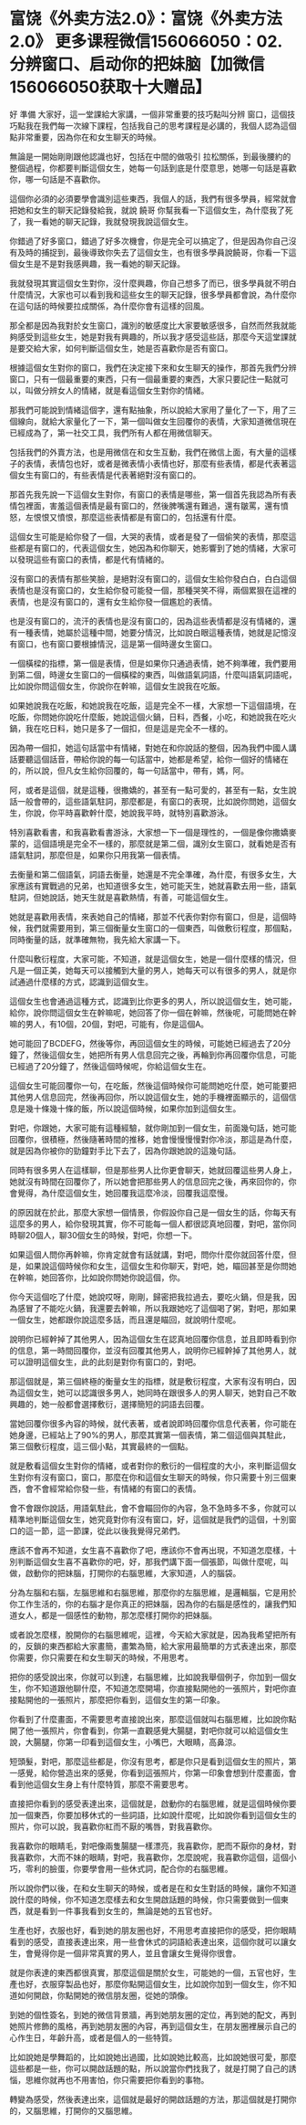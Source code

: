 # 富饶《外卖方法2.0》：富饶《外卖方法2.0》  更多课程微信156066050：02.分辨窗口、启动你的把妹脑【加微信156066050获取十大赠品】

好 準備 大家好，這一堂課給大家講，一個非常重要的技巧點叫分辨 窗口，這個技巧點我在我們每一次線下課程，包括我自己的思考課程是必講的，我個人認為這個點非常重要，因為你在和女生聊天的時候。

無論是一開始剛剛跟他認識也好，包括在中間的做吸引 拉松關係，到最後腰約的整個過程，你都要判斷這個女生，她每一句話到底是什麼意思，她哪一句話是喜歡你，哪一句話是不喜歡你。

這個你必須的必須要學會識別這些東西，我個人的話，我們有很多學員，經常就會把她和女生的聊天記錄發給我，就說 饒哥 你幫我看一下這個女生，為什麼我了死了，我一看她的聊天記錄，我就發現我說這個女生。

你錯過了好多窗口，錯過了好多次機會，你是完全可以搞定了，但是因為你自己沒有及時的捕捉到，最後導致你失去了這個女生，也有很多學員說饒哥，你看一下這個女生是不是對我感興趣，我一看她的聊天記錄。

我就發現其實這個女生對你，沒什麼興趣，你自己想多了而已，很多學員就不明白什麼情況，大家也可以看到我和這些女生的聊天記錄，很多學員都會說，為什麼你在這句話的時候要拉成關係，為什麼你會有這樣的回風。

那全都是因為我對於女生窗口，識別的敏感度比大家要敏感很多，自然而然我就能夠感受到這些女生，她是對我有興趣的，所以我才感受這些話，那麼今天這堂課就是要交給大家，如何判斷這個女生，她是否喜歡你是否有窗口。

根據這個女生對你的窗口，我們在決定接下來和女生聊天的操作，那首先我們分辨窗口，只有一個最重要的東西，只有一個最重要的東西，大家只要記住一點就可以，叫做分辨女人的情緒，就是看這個女生對你的情緒。

那我們可能說到情緒這個字，還有點抽象，所以說給大家用了量化了一下，用了三個線向，就給大家量化了一下，第一個叫做女生回覆你的表情，大家知道微信現在已經成為了，第一社交工具，我們所有人都在用微信聊天。

包括我們的外賣方法，也是用微信在和女生互動，我們在微信上面，有大量的這樣子的表情，表情包也好，或者是微表情小表情也好，那麼有些表情，都是代表著這個女生有窗口的，有些表情是代表著絕對沒有窗口的。

那首先我先說一下這個女生對你，有窗口的表情是哪些，第一個首先我認為所有表情包裡面，害羞這個表情是最有窗口的，然後脾嘴還有難過，還有皺罵，還有憤怒，左恨恨又憤恨，那麼這些表情都是有窗口的，包括還有什麼。

這個女生可能是給你發了一個，大哭的表情，或者是發了一個偷笑的表情，那麼這些都是有窗口的，代表這個女生，她因為和你聊天，她影響到了她的情緒，大家可以發現這些有窗口的表情，都是代有情緒的。

沒有窗口的表情有那些笑臉，是絕對沒有窗口的，這個女生給你發白白，白白這個表情也是沒有窗口的，女生給你發可能發一個，那種哭笑不得，兩個累狠在這裡的表情，也是沒有窗口的，還有女生給你發一個尷尬的表情。

也是沒有窗口的，流汗的表情也是沒有窗口的，因為這些表情都是沒有情緒的，還有一種表情，她屬於這種中間，她要分情況，比如說白眼這種表情，她就是記憶沒有窗口，也有窗口要根據情況，這是第一個時邊女生窗口。

一個橫樑的指標，第一個是表情，但是如果你只通過表情，她不夠準確，我們要用到第二個，時邊女生窗口的一個橫樑的東西，叫做語氣詞語，什麼叫語氣詞語呢，比如說你問這個女生，你說你在幹嘛，這個女生說我在吃飯。

如果她說我在吃飯，和她說我在吃飯，這是完全不一樣，大家想一下這個語境，在吃飯，你問她你說吃什麼飯，她說這個火鍋，日料，西餐，小吃，和她說我在吃火鍋，我在吃日料，她只是多了一個扣，但是這是完全不一樣的。

因為帶一個扣，她這句話當中有情緒，對她在和你說話的整個，因為我們中國人講話要聽這個話音，帶給你說的每一句話當中，她都是希望，給你一個好的情緒在的，所以說，但凡女生給你回覆的，每一句話當中，帶有，媽，阿。

阿，或者是這個，就是這種，很撒嬌的，甚至有一點可愛的，甚至有一點，女生說話一般會帶的，這些語氣駐詞，那麼都是，有窗口的表現，比如說你問她，這個女生，你說，你平時喜歡幹什麼，她說我平時，就特別喜歡游泳。

特別喜歡看書，和我喜歡看書游泳，大家想一下一個是理性的，一個是像你撒嬌麥蒙的，這個語境是完全不一樣的，那麼就是第二個，識別女生窗口，就看她是否有語氣駐詞，那麼但是，如果你只用我第一個表情。

去衡量和第二個語氣，詞語去衡量，她還是不完全準確，為什麼，有很多女生，大家應該有實戰過的兄弟，也知道很多女生，她可能天生，她就喜歡去用一些，語氣駐詞，但她說話，她天生就是喜歡熱情，有善，可能這個女生。

她就是喜歡用表情，來表她自己的情緒，那並不代表你對你有窗口，但是，這個時候，我們就需要用到，第三個衡量女生窗口的一個東西，叫做敷衍程度，那個點，同時衡量的話，就準確無物，我先給大家講一下。

什麼叫敷衍程度，大家可能，不知道，就是這個女生，她是一個什麼樣的情況，但凡是一個正美，她每天可以接觸到大量的男人，她每天可以有很多的男人，就是你試通過什麼樣的方式，認識到這個女生。

這個女生也會通過這種方式，認識到比你更多的男人，所以說這個女生，她可能，給你，說你問這個女生在幹嘛呢，她回答了你一個在幹嘛，然後呢，可能問她在幹嘛的男人，有10個，20個，對吧，可能有，你是這個A。

她可能回了BCDEFG，然後等你，再回這個女生的時候，可能她已經過去了20分鐘了，然後這個女生，她把所有男人信息回完之後，再輪到你再回覆你信息，可能已經過了20分鐘了，然後這個時候呢，你給這個女生在。

這個女生可能回覆你一句，在吃飯，然後這個時候你可能問她吃什麼，她可能要把其他男人信息回完，然後再回你，所以說這個女生，她的手機裡面顯示的，這個信息是幾十條幾十條的飯，所以說這個時候，如果你加到這個女生。

對吧，你跟她，大家可能有這種經驗，就你剛加到一個女生，前面幾句話，她可能回覆你，很積極，然後隨著時間的推移，她會慢慢慢慢對你冷淡，那這是為什麼，就是因為你被你的勁鐘對手比下去了，因為你跟她說的這幾句話。

同時有很多男人在這樣聊，但是那些男人比你更會聊天，她就回覆這些男人身上，她就沒有時間在回覆你了，所以她會把那些男人的信息回完之後，再來回你的，你會覺得，為什麼這個女生，她回覆我這麼冷淡，回覆我這麼慢。

的原因就在於此，那麼大家想一個情景，你假設你自己是一個女生的話，你每天有這麼多的男人，給你發現其實，你不可能每一個人都很認真地回覆，對吧，當你同時聊20個人，聊30個女生的時候，對吧，你想一下。

如果這個人問你再幹嘛，你肯定就會有話就講，對吧，問你什麼你就回答什麼，但是，如果說這個時候你和女生，這個女生和你聊天，對吧，她，瞄回甚至是你問她在幹嘛，她回答你，比如說你問她你說這個，你。

你今天這個吃了什麼，她說哎呀，剛剛，歸密把我拉過去，要吃火鍋，但是我，因為感冒了不能吃火鍋，我還要去幹嘛，所以我跟她吃了這個喝了粥，對吧，那如果一個女生，她都跟你說這麼多話，而且還是瞄回，就說明什麼呢。

說明你已經幹掉了其他男人，因為這個女生在認真地回覆你信息，並且即時看到你的信息，第一時間回覆你，並沒有回覆其他男人，說明你已經幹掉了其他男人，就可以證明這個女生，此的此刻是對你有窗口的，對吧。

那這個就是，第三個終極的衡量女生的指標，就是敷衍程度，大家有沒有明白，因為這個女生，她可以認識很多男人，她同時在跟很多人的男人聊天，她對自己不敢興趣的，她一般都會選擇敷衍，選擇簡短的詞語去回覆。

當她回覆你很多內容的時候，就代表著，或者說即時回覆你信息代表著，你可能在她身邊，已經站上了90%的男人，那麼其實第一個表情，第二個這個與其駐此，第三個敷衍程度，這三個小點，其實最終的一個點。

就是敷看這個女生對你的情緒，或者對你的敷衍的一個程度的大小，來判斷這個女生對你有沒有窗口，窗口，那麼在你和這個女生聊天的時候，你只需要十別三個東西，會不會經常給你發一些，有情緒的有窗口的表情。

會不會跟你說話，用語氣駐此，會不會瞄回你的內容，急不急時多不多，你就可以精準地判斷這個女生，她究竟對你有沒有窗口，好，這個就是我們的這個，十別窗口的這一節，這一節課，從此以後我覺得兄弟們。

應該不會再不知道，女生喜不喜歡你了吧，應該你不會再出現，不知道怎麼樣，十別判斷這個女生喜不喜歡你的吧，好，那我們講下面一個張節，叫做什麼呢，叫做，啟動你的把妹腦，打開你的右腦思維，大家知道，人的腦袋。

分為左腦和右腦，左腦思維和右腦思維，那麼你的左腦思維，是邏輯腦，它是用於你工作生活的，你的右腦才是你真正的把妹腦，因為你的右腦是感性的，讓我們知道女人，都是一個感性的動物，那怎麼樣打開你的把妹腦。

或者說怎麼樣，脫開你的右腦思維呢，這裡，今天給大家就是，因為我希望把所有的，反鎖的東西都給大家畫簡，畫繁為簡，給大家用最簡單的方式表達出來，那麼你需要，你只需要在和女生聊天的時候，不用思考。

把你的感受說出來，你就可以到達，右腦思維，比如說我舉個例子，你加到一個女生，你不知道跟他聊什麼，不知道怎麼開場，你直接點開他的一張照片，對吧你直接點開他的一張照片，那麼把你看到，這個女生的第一印象。

你看到了什麼畫面，不需要思考直接說出來，那麼這個就叫右腦思維，比如說你點開了他一張照片，你會看到，你第一直觀感覺大腸腿，對吧你就可以給這個女生說，大腸腿，你第一印看到這個女生，小嘴巴，大眼睛，高鼻涼。

短頭髮，對吧，那麼這些都是，你沒有思考，都是你只是看到這個女生的照片，第一感覺，給你營造出來的感覺，你看到這張照片，你第一印象會想到什麼畫面，會看到他這個女生身上有什麼特質，那麼不需要思考。

直接把你看到的感受表達出來，這個就是，啟動你的右腦思維，就是這個時候你要加一個東西，你要加移休式的一些詞語，比如說什麼呢，比如說你看到這個女生的照片，你可以說，我喜歡你紅而不厭的嘴唇，對我喜歡你。

我喜歡你的眼睛毛，對吧像兩隻腸腿一樣漂亮，我喜歡你，肥而不厭你的身材，對我喜歡你，大而不妹的眼睛，對吧，我喜歡你，怎麼說呢，我喜歡你這個，這個小巧，零利的臉蛋，你要學會用一些休式詞，配合你的右腦思維。

所以說你們以後，在和女生聊天的時候，或者是在和女生對話的時候，讓你不知道說什麼的時候，你不知道怎麼樣去和女生開啟話題的時候，你只需要做到一個東西，就是看到一件事我看到女生的，無論是她的五官也好。

生產也好，衣服也好，看到她的朋友圈也好，不用思考直接把你的感受，把你眼睛看到的感受，直接表達出來，用一些會休式的詞語給表達出來，這個你就可以讓女生，會覺得你是一個非常真實的男人，並且會讓女生覺得你很會。

就是你表達的東西都很真實，那麼這個是關於女生，可能她的一個，五官也好，生產也好，衣服穿製品也好，那麼你點開這個女生，比如說你加到一個女生，你不知道如何開啟，你點開她的微信朋友圈，從她的頭像。

到她的個性簽名，到她的微信背景牆，再到她朋友圈的定位，再到她的配文，再到她照片修飾的風格，再到她朋友圈的內容，再到這個女生，在朋友圈裡展示自己的心作生日，年齡升高，或者是個人的一些特質。

比如說她是學舞蹈的，比如說她出過國，比如說她比較高，比如說她很可愛，那麼這些都是一些，你可以開啟話題的點，所以說當你們找我了，就是打開了自己的誘惱，思維你就再也不用害怕，你只需要把你看到的事物。

轉變為感受，然後表達出來，這個就是最好的開啟話題的方法，那這個就是打開你的，又腦思維，打開你的又腦思維。